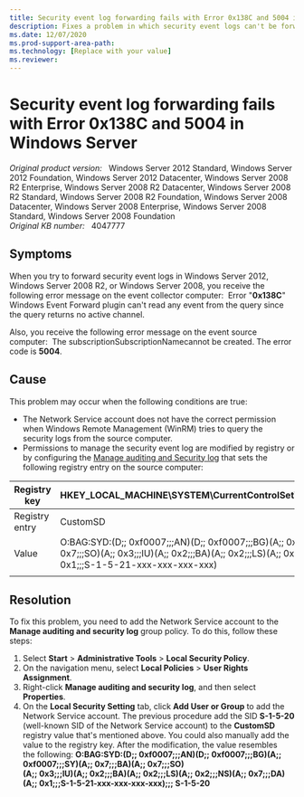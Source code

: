 ```yaml
---
title: Security event log forwarding fails with Error 0x138C and 5004 in Windows Server
description: Fixes a problem in which security event logs can't be forwarded in Windows Server 2012, Windows Server 2008 R2, and Windows Server 2008.
ms.date: 12/07/2020
ms.prod-support-area-path: 
ms.technology: [Replace with your value]
ms.reviewer: 
---
```

# Security event log forwarding fails with Error 0x138C and 5004 in Windows Server

_Original product version:_ &nbsp; Windows Server 2012 Standard, Windows Server 2012 Foundation, Windows Server 2012 Datacenter, Windows Server 2008 R2 Enterprise, Windows Server 2008 R2 Datacenter, Windows Server 2008 R2 Standard, Windows Server 2008 R2 Foundation, Windows Server 2008 Datacenter, Windows Server 2008 Enterprise, Windows Server 2008 Standard, Windows Server 2008 Foundation  
_Original KB number:_ &nbsp; 4047777

## Symptoms

When you try to forward security event logs in Windows Server 2012, Windows Server 2008 R2, or Windows Server 2008, you receive the following error message on the event collector computer: 
Error "**0x138C**" Windows Event Forward plugin can't read any event from the query since the query returns no active channel.

Also, you receive the following error message on the event source computer: 
The subscriptionSubscriptionNamecannot be created. The error code is **5004**.

## Cause

This problem may occur when the following conditions are true:
- The Network Service account does not have the correct permission when Windows Remote Management (WinRM) tries to query the security logs from the source computer.
- Permissions to manage the security event log are modified by registry or by configuring the [Manage auditing and Security log](https://technet.microsoft.com/library/cc957161.aspx) that sets the following registry entry on the source computer:

| Registry key| HKEY_LOCAL_MACHINE\SYSTEM\CurrentControlSet\Services\EventLog\Security |
|---|---|
| Registry entry| CustomSD |
| Value| O:BAG:SYD:(D;; 0xf0007;;;AN)(D;; 0xf0007;;;BG)(A;; 0xf0007;;;SY)(A;; 0x7;;;BA)(A;; 0x7;;;SO)(A;; 0x3;;;IU)(A;; 0x2;;;BA)(A;; 0x2;;;LS)(A;; 0x2;;;NS)(A;; 0x7;;;DA)(A;; 0x1;;;S-1-5-21-xxx-xxx-xxx-xxx) |
|||

## Resolution

To fix this problem, you need to add the Network Service account to the **Manage auditing and security log** group policy. To do this, follow these steps:
1. Select **Start** > **Administrative Tools** > **Local Security Policy**.
2. On the navigation menu, select **Local Policies** > **User Rights Assignment**.
3. Right-click **Manage auditing and security log**, and then select **Properties**.
4. On the **Local Security Setting** tab, click **Add User or Group** to add the Network Service account.
The previous procedure add the SID **S-1-5-20** (well-known SID of the Network Service account) to the **CustomSD** registry value that's mentioned above. You could also manually add the value to the registry key. After the modification, the value resembles the following:
 **O:BAG:SYD:(D;; 0xf0007;;;AN)(D;; 0xf0007;;;BG)(A;; 0xf0007;;;SY)(A;; 0x7;;;BA)(A;; 0x7;;;SO)**  
 **(A;; 0x3;;;IU)(A;; 0x2;;;BA)(A;; 0x2;;;LS)(A;; 0x2;;;NS)(A;; 0x7;;;DA)(A;; 0x1;;;S-1-5-21-xxx-xxx-xxx-xxx);;; S-1-5-20**

